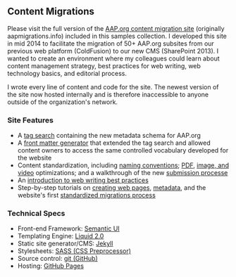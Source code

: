 ## Content Migrations

Please visit the full version of the [AAP.org content migration site](/samples/aapmigrations/) (originally aapmigrations.info) included in this samples collection. I developed this site in mid 2014 to facilitate the migration of 50+ AAP.org subsites from our previous web platform (ColdFusion) to our new CMS (SharePoint 2013). I wanted to create an environment where my colleagues could learn about content management strategy, best practices for web writing, web technology basics, and editorial process. 

I wrote every line of content and code for the site. The newest version of the site now hosted internally and is therefore inaccessible to anyone outside of the organization's network.

### Site Features 

* A [tag search](/samples/aapmigrations/tagging/) containing the new metadata schema for AAP.org 
* A [front matter generator](/samples/aapmigrations/frontmattergenerator/) that extended the tag search and allowed content owners to access the same controlled vocabulary developed for the website
* Content standardization, including [naming conventions](/samples/aapmigrations/naming/); [PDF](/samples/aapmigrations/pdfs/), [image, and video](/samples/aapmigrations/multimedia/) optimizations; and a walkthrough of the new [submission processe](/samples/aapmigrations/submitnew/)
* An [introduction to web writing best practices](/samples/aapmigrations/writing101/)
* Step-by-step tutorials on [creating web pages](/samples/aapmigrations/createpage/), [metadata](/samples/aapmigrations/tagging/), and the website's first [standardized migrations process](/samples/aapmigrations/process1/) 

### Technical Specs

* Front-end Framework: [Semantic UI](http://semantic-ui.com/)
* Templating Engine: [Liquid 2.0](http://liquidmarkup.org/)
* Static site generator/CMS: [Jekyll](https://jekyllrb.com/)
* Stylesheets: [SASS (CSS Preprocessor)](http://sass-lang.com/)
* Source control: [git (GitHub)](https://github.com/rdwatters/rdwatters.github.io/tree/master/samples/aapmigrations)
* Hosting: [GitHub Pages](https://pages.github.com/)
